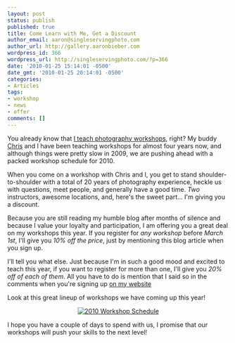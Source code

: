 ```yaml
---
layout: post
status: publish
published: true
title: Come Learn with Me, Get a Discount
author_email: aaron@singleservingphoto.com
author_url: http://gallery.aaronbieber.com
wordpress_id: 366
wordpress_url: http://singleservingphoto.com/?p=366
date: '2010-01-25 15:14:01 -0500'
date_gmt: '2010-01-25 20:14:01 -0500'
categories:
- Articles
tags:
- workshop
- news
- offer
comments: []
---
```

You already know that [I teach photography
workshops](http://artphotoworkshops.com), right? My buddy
[Chris](http://curiouslens.com) and I have been teaching workshops for
almost four years now, and although things were pretty slow in 2009, we
are pushing ahead with a packed workshop schedule for 2010.

When you come on a workshop with Chris and I, you get to stand
shoulder-to-shoulder with a total of 20 years of photography experience,
heckle us with questions, meet people, and generally have a good time.
_Two_ instructors, awesome locations, and, here's the sweet part...
I'm giving you a discount.

Because you are still reading my humble blog after months of silence and
because I value your loyalty and participation, I am offering you a
great deal on my workshops this year. If you register for _any
workshop_ before _March 1st_, I'll give you *10% off the price*,
just by mentioning this blog article when you sign up.

I'll tell you what else. Just because I'm in such a good mood and
excited to teach this year, if you want to register for more than one,
I'll give you *20% off of each of them*. All you have to do is mention
that I said so in the comments when you're signing up [on my
website](http://artphotoworkshops.com.)

Look at this great lineup of workshops we have coming up this year!

<div align="center">

[![2010 Workshop
Schedule](http://static.artphotoworkshops.com/Mail/2010-1.jpg)](http://artphotoworkshops.com)

</div>

I hope you have a couple of days to spend with us, I promise that our
workshops will push your skills to the next level!

